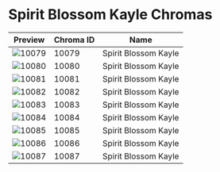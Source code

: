 # Spirit Blossom Kayle Chromas

| Preview | Chroma ID | Name |
|---------|-----------|------|
| ![10079](https://raw.communitydragon.org/latest/plugins/rcp-be-lol-game-data/global/default/v1/champion-chroma-images/10/10079.png) | 10079 | Spirit Blossom Kayle |
| ![10080](https://raw.communitydragon.org/latest/plugins/rcp-be-lol-game-data/global/default/v1/champion-chroma-images/10/10080.png) | 10080 | Spirit Blossom Kayle |
| ![10081](https://raw.communitydragon.org/latest/plugins/rcp-be-lol-game-data/global/default/v1/champion-chroma-images/10/10081.png) | 10081 | Spirit Blossom Kayle |
| ![10082](https://raw.communitydragon.org/latest/plugins/rcp-be-lol-game-data/global/default/v1/champion-chroma-images/10/10082.png) | 10082 | Spirit Blossom Kayle |
| ![10083](https://raw.communitydragon.org/latest/plugins/rcp-be-lol-game-data/global/default/v1/champion-chroma-images/10/10083.png) | 10083 | Spirit Blossom Kayle |
| ![10084](https://raw.communitydragon.org/latest/plugins/rcp-be-lol-game-data/global/default/v1/champion-chroma-images/10/10084.png) | 10084 | Spirit Blossom Kayle |
| ![10085](https://raw.communitydragon.org/latest/plugins/rcp-be-lol-game-data/global/default/v1/champion-chroma-images/10/10085.png) | 10085 | Spirit Blossom Kayle |
| ![10086](https://raw.communitydragon.org/latest/plugins/rcp-be-lol-game-data/global/default/v1/champion-chroma-images/10/10086.png) | 10086 | Spirit Blossom Kayle |
| ![10087](https://raw.communitydragon.org/latest/plugins/rcp-be-lol-game-data/global/default/v1/champion-chroma-images/10/10087.png) | 10087 | Spirit Blossom Kayle |